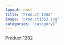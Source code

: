```yaml
---
layout: post
title: "Product 1362"
image: "product1362.jpg"
categories: "category1"
---
```

Product 1362
